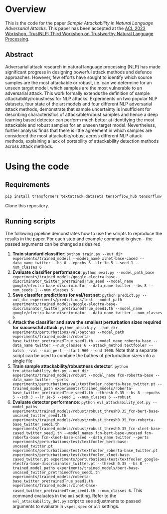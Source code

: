 # Overview

This is the code for the paper _Sample Attackability in Natural Language Adversarial Attacks_. This paper has been accepted at the [ACL 2023 Workshop, TrustNLP: Third Workshop on Trustworthy Natural Language Processing](https://trustnlpworkshop.github.io/).

## Abstract

Adversarial attack research in natural language processing (NLP) has made significant progress in designing powerful attack methods and defence approaches. However, few efforts have sought to identify which source samples are the most attackable or robust, i.e. can we determine for an unseen target model, which samples are the most vulnerable to an adversarial attack. This work formally extends the definition of sample attackability/robustness for NLP attacks. Experiments on two popular NLP datasets, four state of the art models and four different NLP adversarial attack methods, demonstrate that sample uncertainty is insufficient for describing characteristics of attackable/robust samples and hence a deep learning based detector can perform much better at identifying the most attackable and robust samples for an unseen target model. Nevertheless, further analysis finds that there is little agreement in which samples are considered the most attackable/robust across different NLP attack methods, explaining a lack of portability of attackability detection methods across attack methods.


# Using the code

## Requirements

`pip install transformers textattack datasets tensorflow_hub tensorflow`

Clone this repository.

## Running scripts

The following pipeline demonstrates how to use the scripts to reproduce the results in the paper. For each step and example command is given - the passed arguments can be changed as desired.

1. **Train standard classifier**: `python train.py --out_dir experiments/trained_models --model_name xlnet-base-cased --data_name twitter --bs 8 --epochs 3 --lr 1e-5 --seed 1 --num_classes 6`
2. **Evaluate classifier performance**: `python eval.py --model_path_base experiments/trained_models/google-electra-base-discriminator_twitter_pretrainedTrue_seed --model_name google/electra-base-discriminator --data_name twitter --bs 8 --num_seeds 1 --num_classes 6`
3. **Save classifer predictions for val/test set**: `python predict.py --out_dir experiments/predictions/test --model_path experiments/trained_models/google-electra-base-discriminator_twitter_pretrainedTrue_seed1.th --model_name google/electra-base-discriminator --data_name twitter --num_classes 6`
4. **Attack the classifier and save the smallest perturbation sizes required for successful attack**: `python attack.py --out_dir experiments/perturbations/val/batches --model_path experiments/trained_models/roberta-base_twitter_pretrainedTrue_seed1.th --model_name roberta-base --data_name twitter --num_classes 6 --attack_method textfooler --batch --val --min_pert --start 960 --end 1000`. Note that a separate script can be used to combine the bathes of perturbation sizes into a single file
5. **Train sample attackability/robustness detector**: `python trn_attackability_det.py --out_dir experiments/trained_models/robust --model_name fcn-roberta-base --data_name twitter --perts experiments/perturbations/val/textfooler_roberta-base_twitter.pt --trained_model_path experiments/trained_models/roberta-base_twitter_pretrainedTrue_seed1.th --thresh 0.35 --bs 8 --epochs 5 --sch 3 --lr 1e-5 --seed 1 --num_classes 6 --robust`
6. **Evaluate detector performance**: `python evl_attackability_det.py --model_paths experiments/trained_models/robust/robust_thresh0.35_fcn-bert-base-uncased_twitter_seed1.th experiments/trained_models/robust/robust_thresh0.35_fcn-roberta-base_twitter_seed1.th experiments/trained_models/robust/robust_thresh0.35_fcn-xlnet-base-cased_twitter_seed1.th --model_names fcn-bert-base-uncased fcn-roberta-base fcn-xlnet-base-cased --data_name twitter --perts experiments/perturbations/test/textfooler_bert-base-uncased_twitter.pt experiments/perturbations/test/textfooler_roberta-base_twitter.pt experiments/perturbations/test/textfooler_xlnet-base-cased_twitter.pt experiments/perturbations/test/textfooler_google-electra-base-discriminator_twitter.pt --thresh 0.35 --bs 8 --trained_model_paths experiments/trained_models/bert-base-uncased_twitter_pretrainedTrue_seed1.th experiments/trained_models/roberta-base_twitter_pretrainedTrue_seed1.th experiments/trained_models/xlnet-base-cased_twitter_pretrainedTrue_seed1.th --num_classes 6`. This command evaluates in the `uni` setting. Refer to the `evl_attackability_det.py` script to see adjustments to passed arguments to evaluate in `vspec`, `spec` or `all` settings.



